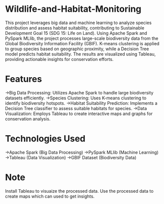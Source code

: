 # Wildlife-and-Habitat-Monitoring
This project leverages big data and machine learning to analyze species distribution and assess habitat suitability, contributing to Sustainable Development Goal 15 (SDG 15: Life on Land). Using Apache Spark and PySpark MLlib, the project processes large-scale biodiversity data from the Global Biodiversity Information Facility (GBIF). K-means clustering is applied to group species based on geographic proximity, while a Decision Tree model predicts habitat suitability. The results are visualized using Tableau, providing actionable insights for conservation efforts.


# Features
->Big Data Processing: Utilizes Apache Spark to handle large biodiversity datasets efficiently.
->Species Clustering: Uses K-means clustering to identify biodiversity hotspots.
->Habitat Suitability Prediction: Implements a Decision Tree classifier to assess suitable habitats for species.
->Data Visualization: Employs Tableau to create interactive maps and graphs for conservation analysis.

# Technologies Used
->Apache Spark (Big Data Processing)
->PySpark MLlib (Machine Learning)
->Tableau (Data Visualization)
->GBIF Dataset (Biodiversity Data)

# Note
Install Tableau to visuaize the processed data. Use the processed data to create maps which can used to get insights.